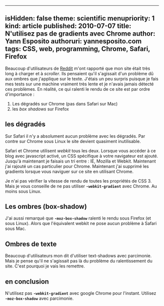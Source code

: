 -----
isHidden:       false
theme: scientific
menupriority:   1
kind:           article
published: 2010-07-07
title: N'utilisez pas de gradients avec Chrome
author: Yann Esposito
authoruri: yannesposito.com
tags:  CSS, web, programming, Chrome, Safari, Firefox
-----

Beaucoup d'utilisateurs de [Reddit](http://reddit.com) m'ont rapporté que mon site était très long à charger et à *scroller*.
Ils pensaient qu'il s'agissait d'un problème dû aux ombres que j'applique sur le texte.
J'étais un peu surpris puisque je fais mes tests sur une machine vraiment très lente et je n'avais jamais détecté ces problèmes.
En réalité, ce qui ralenti le rendu de ce site est par ordre d'importance :

1. Les dégradés sur Chrome (pas dans Safari sur Mac)
2. les *box shadows* sur Firefox

## les dégradés

Sur Safari il n'y a absolument aucun problème avec les dégradés. Par contre sur Chrome sous Linux le site devient quasiment inutilisable.

Safari et Chrome utilisent *webkit* tous les deux. Lorsque vous accéder à ce blog avec javascript activé, un CSS spécifique à votre navigateur est ajouté. Jusqu'à maintenant je faisais un tri entre : IE, Mozilla et Webkit. Maintenant j'ai rajouté un cas particulier pour Chrome.
Maintenant j'ai supprimé les gradients lorsque vous naviguer sur ce site en utilisant Chrome.

Je n'ai pas vérifier la vitesse de rendu de toutes les propriétés de CSS 3. Mais je vous conseille de ne pas utiliser **`-webkit-gradient`** avec Chrome. Au moins sous Linux.

## Les ombres (box-shadow)

J'ai aussi remarqué que **`-moz-box-shadow`** ralenti le rendu sous Firefox (et sous Linux). Alors que l'équivalent webkit ne pose aucun problème à Safari sous Mac.

## Ombres de texte

Beaucoup d'utilisateurs mon dit d'utiliser text-shadows avec parcimonie. Mais je pense qu'il ne s'agissait pas là du problème du ralentissement du site. C'est pourquoi je vais les remettre.

## en conclusion

N'utilisez pas **`-webkit-gradient`** avec google Chrome pour l'instant.
Utilisez **`-moz-box-shadow`** avec parcimonie.

